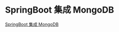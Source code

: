 # SpringBoot 集成 MongoDB

[SpringBoot 集成 MongoDB](http://www.mydlq.club/article/85/)



<comment/>
<ad/>